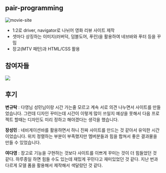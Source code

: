 ## pair-programming

![movie-site](README.assets/movie-site.gif)

- 1:2로 driver, navigator로 나뉘어 영화 리뷰 사이트 제작
- 셋마다 상징하는 이미지(러버덕, 덤블도어, 푸린)을 활용하여 네브바와 푸터 등을 꾸밈
- 장고(MTV 패턴)과 HTML/CSS 활용



## 참여자들

<a href="https://github.com/min486/pair_2/graphs/contributors">
  <img src="https://contrib.rocks/image?repo=min486/pair_2" />
</a>



## 후기

**변규탁** : 다영님 성민님이랑 시간 가는줄 모르고 계속 서로 의견 나누면서 사이트를 만들었습니다. 그런데 디자인 꾸미는데 시간이 이렇게 많이 쓰일지 예상을 못해서 다음 프로젝트 할때는 디자인도 미리 정하고 해야겠다는 생각을 했습니다.

**장성민** : 네비게이션바를 활용하면서 하니 진짜 사이트를 만드는 것 같아서 유익한 시간이었습니다. 위치 정렬하는 부분이 부족했지만 멤버분들과 힘을 합쳐서 좋은 결과물을 만들 수 있었습니다.

**여다영** : 장고로 기능을 구현하는 것보다 사이트를 이쁘게 꾸미는 것이 더 힘들었던 것 같다. 하루종일 하면 힘들 수도 있는데 재밌게 꾸민다고 재미있었던 것 같다. 지난 번과 다르게 모델 폼을 활용해서 제작해서 색달랐던 것 같다.
